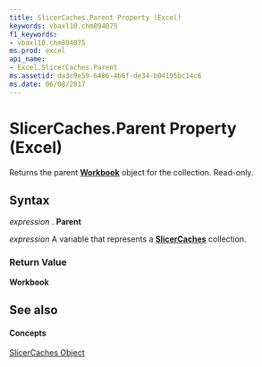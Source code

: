 ```yaml
---
title: SlicerCaches.Parent Property (Excel)
keywords: vbaxl10.chm894075
f1_keywords:
- vbaxl10.chm894075
ms.prod: excel
api_name:
- Excel.SlicerCaches.Parent
ms.assetid: da3c9e59-6486-4b6f-de34-b04195bc14c6
ms.date: 06/08/2017
---
```



# SlicerCaches.Parent Property (Excel)

Returns the parent **[Workbook](workbook-object-excel.md)** object for the collection. Read-only.


## Syntax

 _expression_ . **Parent**

 _expression_ A variable that represents a **[SlicerCaches](slicercaches-object-excel.md)** collection.


### Return Value

 **Workbook**


## See also


#### Concepts


[SlicerCaches Object](slicercaches-object-excel.md)

